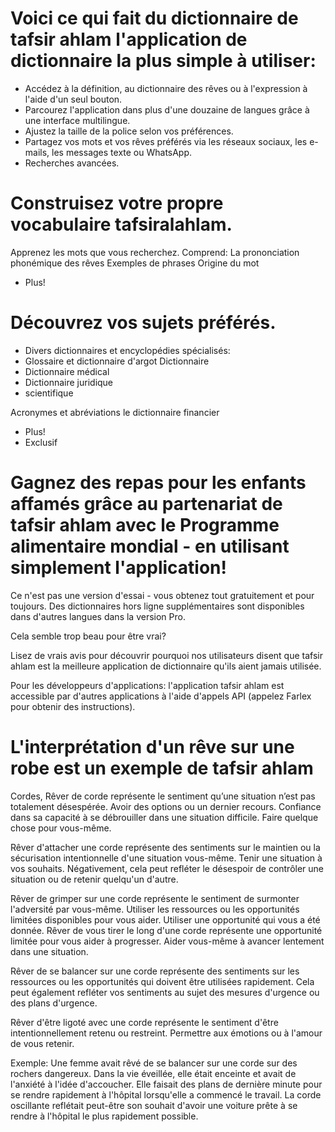 
# Voici ce qui fait du dictionnaire de tafsir ahlam l'application de dictionnaire la plus simple à utiliser:

-  Accédez à la définition, au dictionnaire des rêves ou à l'expression à l'aide d'un seul bouton.
-  Parcourez l'application dans plus d'une douzaine de langues grâce à une interface multilingue.
-  Ajustez la taille de la police selon vos préférences.
-  Partagez vos mots et vos rêves préférés via les réseaux sociaux, les e-mails, les messages texte ou WhatsApp.
-  Recherches avancées.


# Construisez votre propre vocabulaire tafsiralahlam.
Apprenez les mots que vous recherchez. Comprend:
La prononciation phonémique des rêves
Exemples de phrases
Origine du mot
+ Plus!

# Découvrez vos sujets préférés.
- Divers dictionnaires et encyclopédies spécialisés:
- Glossaire et dictionnaire d'argot Dictionnaire
- Dictionnaire médical
- Dictionnaire juridique
- scientifique

Acronymes et abréviations le dictionnaire financier
-  Plus!
- Exclusif
# Gagnez des repas pour les enfants affamés grâce au partenariat de tafsir ahlam avec le Programme alimentaire mondial - en utilisant simplement l'application!

Ce n'est pas une version d'essai - vous obtenez tout gratuitement et pour toujours. Des dictionnaires hors ligne supplémentaires sont disponibles dans d'autres langues dans la version Pro.

Cela semble trop beau pour être vrai?

Lisez de vrais avis pour découvrir pourquoi nos utilisateurs disent que tafsir ahlam est la meilleure application de dictionnaire qu'ils aient jamais utilisée.

Pour les développeurs d'applications: l'application tafsir ahlam est accessible par d'autres applications à l'aide d'appels API (appelez Farlex pour obtenir des instructions).

# L'interprétation d'un rêve sur une robe est un exemple de tafsir ahlam

Cordes, Rêver de corde représente le sentiment qu’une situation n’est pas totalement désespérée. Avoir des options ou un dernier recours. Confiance dans sa capacité à se débrouiller dans une situation difficile. Faire quelque chose pour vous-même.

 Rêver d'attacher une corde représente des sentiments sur le maintien ou la sécurisation intentionnelle d'une situation vous-même. Tenir une situation à vos souhaits. Négativement, cela peut refléter le désespoir de contrôler une situation ou de retenir quelqu'un d'autre.
 
Rêver de grimper sur une corde représente le sentiment de surmonter l'adversité par vous-même. Utiliser les ressources ou les opportunités limitées disponibles pour vous aider. Utiliser une opportunité qui vous a été donnée.
Rêver de vous tirer le long d'une corde représente une opportunité limitée pour vous aider à progresser. Aider vous-même à avancer lentement dans une situation.

Rêver de se balancer sur une corde représente des sentiments sur les ressources ou les opportunités qui doivent être utilisées rapidement. Cela peut également refléter vos sentiments au sujet des mesures d'urgence ou des plans d'urgence.

Rêver d'être ligoté avec une corde représente le sentiment d'être intentionnellement retenu ou restreint. Permettre aux émotions ou à l'amour de vous retenir.

Exemple: Une femme avait rêvé de se balancer sur une corde sur des rochers dangereux. Dans la vie éveillée, elle était enceinte et avait de l'anxiété à l'idée d'accoucher. 
Elle faisait des plans de dernière minute pour se rendre rapidement à l'hôpital lorsqu'elle a commencé le travail. La corde oscillante reflétait peut-être son souhait d'avoir une voiture prête à se rendre à l'hôpital le plus rapidement possible.
